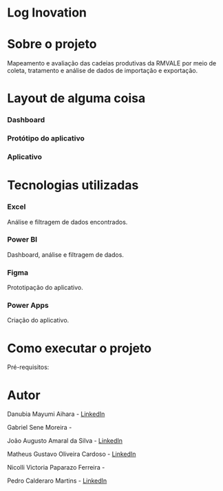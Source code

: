 # Log Inovation 


# Sobre o projeto
Mapeamento e avaliação das cadeias produtivas da RMVALE por meio de coleta, tratamento e análise de dados de importação e exportação.

# Layout de alguma coisa
### Dashboard

### Protótipo do aplicativo

### Aplicativo

# Tecnologias utilizadas
### Excel
Análise e filtragem de dados encontrados.

### Power BI
Dashboard, análise e filtragem de dados.

### Figma
Prototipação do aplicativo.

### Power Apps
Criação do aplicativo.

# Como executar o projeto
Pré-requisitos: 

# Autor
Danubia Mayumi Aihara - [LinkedIn](https://www.linkedin.com/in/danubia-mayumi-aihara-74332326b/)

Gabriel Sene Moreira - 

João Augusto Amaral da Silva - [LinkedIn](https://www.linkedin.com/in/jo%C3%A3o-augusto-4114b0214)

Matheus Gustavo Oliveira Cardoso - [LinkedIn](https://www.linkedin.com/in/theuscards)

Nicolli Victoria Paparazo Ferreira - 

Pedro Calderaro Martins - [LinkedIn](https://www.linkedin.com/in/pedro-calderaro-175462262/)
